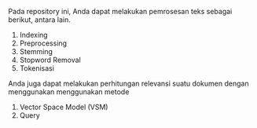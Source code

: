 Pada repository ini, Anda dapat melakukan pemrosesan teks sebagai berikut, antara lain.
1. Indexing
2. Preprocessing
3. Stemming
4. Stopword Removal
5. Tokenisasi

Anda juga dapat melakukan perhitungan relevansi suatu dokumen dengan menggunakan menggunakan metode
1. Vector Space Model (VSM)
2. Query
